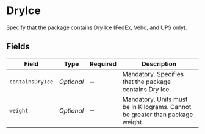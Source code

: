 # DryIce

Specify that the package contains Dry Ice (FedEx, Veho, and UPS only).


## Fields

| Field                                                                         | Type                                                                          | Required                                                                      | Description                                                                   |
| ----------------------------------------------------------------------------- | ----------------------------------------------------------------------------- | ----------------------------------------------------------------------------- | ----------------------------------------------------------------------------- |
| `containsDryIce`                                                              | *Optional<Boolean>*                                                           | :heavy_minus_sign:                                                            | Mandatory. Specifies that the package contains Dry Ice.                       |
| `weight`                                                                      | *Optional<String>*                                                            | :heavy_minus_sign:                                                            | Mandatory. Units must be in Kilograms. Cannot be greater than package weight. |
